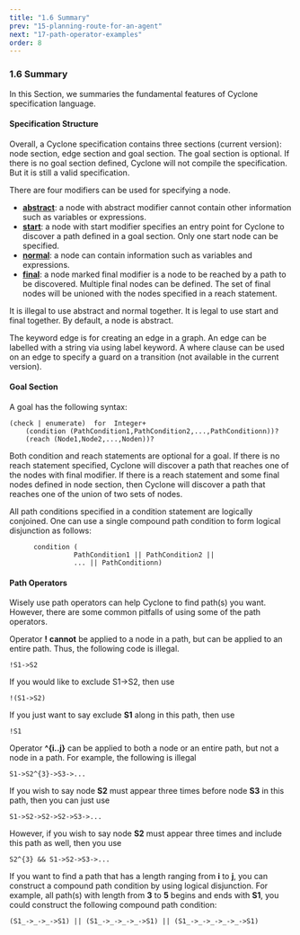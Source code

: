```yaml
---
title: "1.6 Summary"
prev: "15-planning-route-for-an-agent"
next: "17-path-operator-examples"
order: 8
---
```


### 1.6 Summary

In this Section, we summaries the fundamental features of Cyclone specification language.

#### Specification Structure

Overall, a Cyclone specification contains three sections (current version): node section, edge section and goal section. The goal section is optional. If there is no goal section defined, Cyclone will not compile the specification. But it is still a valid specification.

There are four modifiers can be used for specifying a node.

- **[abstract](https://classicwuhao.github.io/cyclone_tutorial/expr/abstract-key.html)**: a node with abstract modifier cannot contain other information such as variables or expressions.
- **[start](https://classicwuhao.github.io/cyclone_tutorial/expr/start-key.html)**: a node with start modifier specifies an entry point for Cyclone to discover a path defined in a goal section. Only one start node can be specified.
- **[normal](https://classicwuhao.github.io/cyclone_tutorial/expr/normal-key.html)**: a node can contain information such as variables and expressions.
- **[final](https://classicwuhao.github.io/cyclone_tutorial/expr/final-key.html)**: a node marked final modifier is a node to be reached by a path to be discovered. Multiple final nodes can be defined. The set of final nodes will be unioned with the nodes specified in a reach statement.

It is illegal to use abstract and normal together. It is legal to use start and final together. By default, a node is abstract.

The keyword edge is for creating an edge in a graph. An edge can be labelled with a string via using label keyword. A where clause can be used on an edge to specify a guard on a transition (not available in the current version).

#### Goal Section

A goal has the following syntax:

```
(check | enumerate)  for  Integer+ 
    (condition (PathCondition1,PathCondition2,...,PathConditionn))?
    (reach (Node1,Node2,...,Noden))?
```

Both condition and reach statements are optional for a goal. If there is no reach statement specified, Cyclone will discover a path that reaches one of the nodes with final modifier. If there is a reach statement and some final nodes defined in node section, then Cyclone will discover a path that reaches one of the union of two sets of nodes.

All path conditions specified in a condition statement are logically conjoined. One can use a single compound path condition to form logical disjunction as follows:

```cyclone
      condition ( 
                PathCondition1 || PathCondition2 || 
                ... || PathConditionn)
```

#### Path Operators

Wisely use path operators can help Cyclone to find path(s) you want. However, there are some common pitfalls of using some of the path operators.

Operator **!** **cannot** be applied to a node in a path, but can be applied to an entire path. Thus, the following code is illegal.

```cyclone
!S1->S2 
```

If you would like to exclude S1->S2, then use

```cyclone
!(S1->S2) 
```

If you just want to say exclude **S1** along in this path, then use

```cyclone
!S1 
```

Operator **^{i..j}** can be applied to both a node or an entire path, but not a node in a path. For example, the following is illegal

```cyclone
S1->S2^{3}->S3->...
```

If you wish to say node **S2** must appear three times before node **S3** in this path, then you can just use

```cyclone
S1->S2->S2->S2->S3->...
```

However, if you wish to say node **S2** must appear three times and include this path as well, then you use

```cyclone
S2^{3} && S1->S2->S3->...
```

If you want to find a path that has a length ranging from **i** to **j**, you can construct a compound path condition by using logical disjunction. For example, all path(s) with length from **3** to **5** begins and ends with **S1**, you could construct the following compound path condition:

```cyclone
(S1_->_->_->S1) || (S1_->_->_->_->S1) || (S1_->_->_->_->_->S1)
```